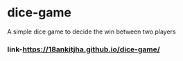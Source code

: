 # dice-game
A simple dice game to decide the win between two players
### link-https://18ankitjha.github.io/dice-game/
